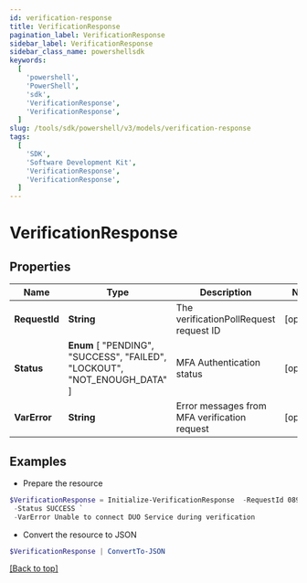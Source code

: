 ```yaml
---
id: verification-response
title: VerificationResponse
pagination_label: VerificationResponse
sidebar_label: VerificationResponse
sidebar_class_name: powershellsdk
keywords:
  [
    'powershell',
    'PowerShell',
    'sdk',
    'VerificationResponse',
    'VerificationResponse',
  ]
slug: /tools/sdk/powershell/v3/models/verification-response
tags:
  [
    'SDK',
    'Software Development Kit',
    'VerificationResponse',
    'VerificationResponse',
  ]
---
```


# VerificationResponse

## Properties

| Name | Type | Description | Notes |
| --- | --- | --- | --- |
| **RequestId** | **String** | The verificationPollRequest request ID | [optional] |
| **Status** | **Enum** [ "PENDING", "SUCCESS", "FAILED", "LOCKOUT", "NOT_ENOUGH_DATA" ] | MFA Authentication status | [optional] |
| **VarError** | **String** | Error messages from MFA verification request | [optional] |

## Examples

- Prepare the resource

```powershell
$VerificationResponse = Initialize-VerificationResponse  -RequestId 089899f13a8f4da7824996191587bab9 `
 -Status SUCCESS `
 -VarError Unable to connect DUO Service during verification
```

- Convert the resource to JSON

```powershell
$VerificationResponse | ConvertTo-JSON
```

[[Back to top]](#)

